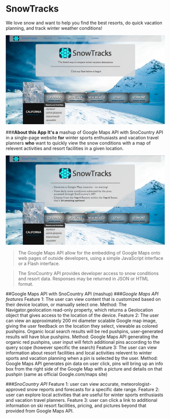 # SnowTracks
We love snow and want to help you find the best resorts, do quick vacation planning, and track winter weather conditions!

<img src="images/snowtracks-homepage-demo.png">

###**About this App** 
**It's a** mashup of Google Maps API with SnoCountry API in a single-page website **for** winter sports enthusiasts and vacation travel planners 
**who** want to quickly view the snow conditions with a map of relevent activities and resort facilities in a given location.

<img src="images/snowtracks-about-demo.png">

>The Google Maps API allow for the embedding of Google Maps onto web pages of outside developers, using a simple JavaScript interface or a Flash interface.

>The SnoCountry API provides developer access to snow conditions and resort data. Responses may be returned in JSON or HTML format.

##Google Maps API with SnoCountry API (mashup)
###*Google Maps API features*
    Feature 1: The user can view content that is customized based on their device location, or manually 
                select one.
          Method: The Navigator.geolocation read-only property, which returns a Geolocation object that 
                gives access to the location of the device.
    Feature 2: The user can view an approximately 200 mi diameter scalable Google map image, giving the 
                user feedback on the location they select, viewable as colored pushpins. Organic local
                search results will be red pushpins, user-generated results will have blue pushpins.
          Method: Google Maps API generating the organic red pushpins, user input will fetch additional 
                pins according to the query scope (however specific the search)
    Feature 3: The user can view information about resort facilities and local activities relevent to 
                winter sports and vacation planning when a pin is selected by the user. 
          Method: Google Maps API generates pin data on user click, pins will bring up an info box from 
                the right side of the Google Map with a picture and details on that pushpin (same as 
                official Google.com/maps site)

###*SnoCountry API*
    Feature 1: user can view accurate, meteorologist-approved snow reports and forecasts for a specific
                date range.
    Feature 2: user can explore local activities that are useful for winter sports enthusiasts and 
                vacation travel planners.
    Feature 3: user can click a link to additional information on ski resort facilities, pricing, and 
                pictures beyond that provided from Google Maps API.